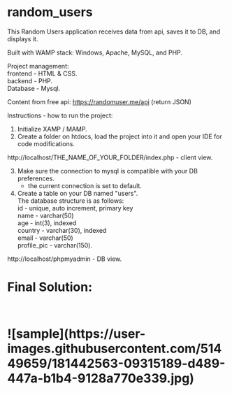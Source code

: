 # random_users

This Random Users application receives data from api, saves it to DB, and displays it.</br>

Built with WAMP stack: Windows, Apache, MySQL, and PHP.</br>

Project management: </br>
frontend - HTML & CSS. </br>
backend - PHP. </br>
Database - Mysql. </br>

Content from free api: https://randomuser.me/api (return JSON)

Instructions - how to run the project:</br>
1. Initialize XAMP / MAMP.</br>
2. Create a folder on htdocs, load the project into it and open your IDE for code modifications.</br>

http://localhost/THE_NAME_OF_YOUR_FOLDER/index.php - client view.</br>

3. Make sure the connection to mysql is compatible with your DB preferences.</br>
    * the current connection is set to default.</br>
4. Create a table on your DB named "users". </br>
    The database structure is as follows:</br>
    id - unique, auto increment, primary key</br>
    name - varchar(50)</br>
    age - int(3), indexed</br>
    country - varchar(30), indexed</br>
    email - varchar(50)</br>
    profile_pic - varchar(150).</br>

http://localhost/phpmyadmin - DB view.</br>

<h1>Final Solution:<h1/><br/>
![sample](https://user-images.githubusercontent.com/51449659/181442563-09315189-d489-447a-b1b4-9128a770e339.jpg)



